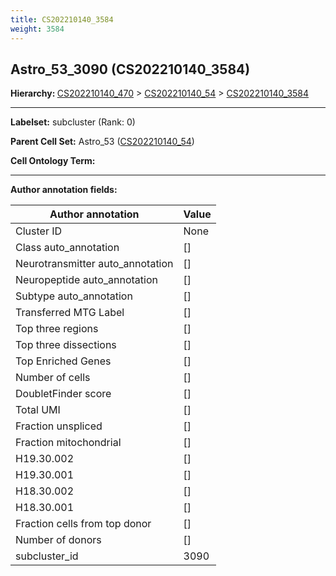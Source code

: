 ```yaml
---
title: CS202210140_3584
weight: 3584
---
```

## Astro_53_3090 (CS202210140_3584)
<b>Hierarchy: </b>
[CS202210140_470](../CS202210140_470) >
[CS202210140_54](../CS202210140_54) >
[CS202210140_3584](../CS202210140_3584)

---


**Labelset:** subcluster (Rank: 0)

**Parent Cell Set:** Astro_53 ([CS202210140_54](../CS202210140_54))



**Cell Ontology Term:** 

[MARKER GENES.]: #


---

[TRANSFERRED ANNOTATIONS.]: #


[AUTHOR ANNOTATION FIELDS.]: #


**Author annotation fields:**

| Author annotation | Value |
|-------------------|-------|
|Cluster ID|None|
|Class auto_annotation|[]|
|Neurotransmitter auto_annotation|[]|
|Neuropeptide auto_annotation|[]|
|Subtype auto_annotation|[]|
|Transferred MTG Label|[]|
|Top three regions|[]|
|Top three dissections|[]|
|Top Enriched Genes|[]|
|Number of cells|[]|
|DoubletFinder score|[]|
|Total UMI|[]|
|Fraction unspliced|[]|
|Fraction mitochondrial|[]|
|H19.30.002|[]|
|H19.30.001|[]|
|H18.30.002|[]|
|H18.30.001|[]|
|Fraction cells from top donor|[]|
|Number of donors|[]|
|subcluster_id|3090|
